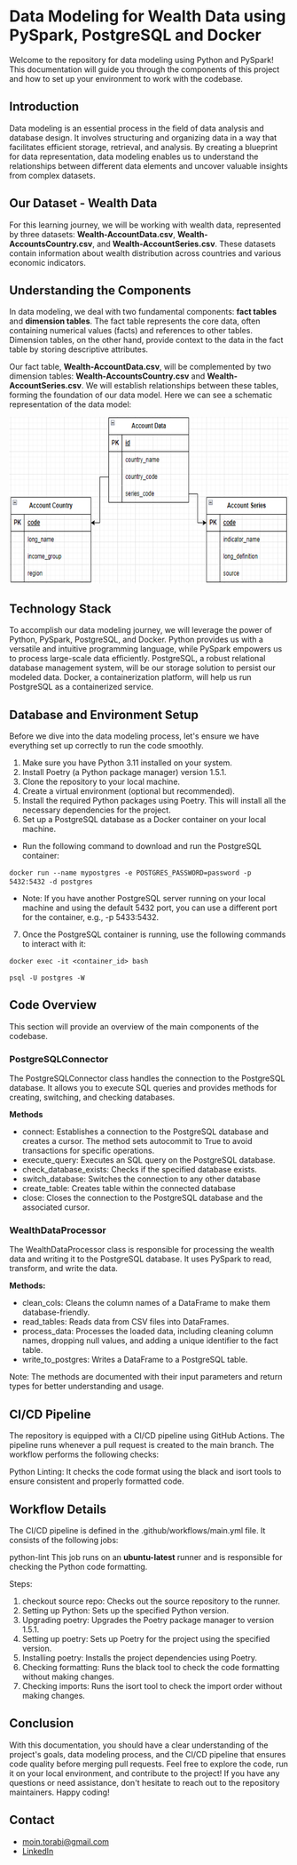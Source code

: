 # Data Modeling for Wealth Data using PySpark, PostgreSQL and Docker
Welcome to the repository for data modeling using Python and PySpark! This documentation will guide you through the components of this project and how to set up your environment to work with the codebase.

## Introduction
Data modeling is an essential process in the field of data analysis and database design. It involves structuring and organizing data in a way that facilitates efficient storage, retrieval, and analysis. By creating a blueprint for data representation, data modeling enables us to understand the relationships between different data elements and uncover valuable insights from complex datasets.

## Our Dataset - Wealth Data
For this learning journey, we will be working with wealth data, represented by three datasets: **Wealth-AccountData.csv**, **Wealth-AccountsCountry.csv**, and **Wealth-AccountSeries.csv**. These datasets contain information about wealth distribution across countries and various economic indicators.

## Understanding the Components
In data modeling, we deal with two fundamental components: **fact tables** and **dimension tables**. The fact table represents the core data, often containing numerical values (facts) and references to other tables. Dimension tables, on the other hand, provide context to the data in the fact table by storing descriptive attributes.

Our fact table, **Wealth-AccountData.csv**, will be complemented by two dimension tables: **Wealth-AccountsCountry.csv** and **Wealth-AccountSeries.csv**. We will establish relationships between these tables, forming the foundation of our data model. Here we can see a schematic representation of the data model:

<p align="center">
  <img width="550" height="300" src=./assets/DataModel.PNG>
</p>

## Technology Stack
To accomplish our data modeling journey, we will leverage the power of Python, PySpark, PostgreSQL, and Docker. Python provides us with a versatile and intuitive programming language, while PySpark empowers us to process large-scale data efficiently. PostgreSQL, a robust relational database management system, will be our storage solution to persist our modeled data. Docker, a containerization platform, will help us run PostgreSQL as a containerized service.

## Database and Environment Setup
Before we dive into the data modeling process, let's ensure we have everything set up correctly to run the code smoothly.

1. Make sure you have Python 3.11 installed on your system.
2. Install Poetry (a Python package manager) version 1.5.1.
3. Clone the repository to your local machine.
4. Create a virtual environment (optional but recommended).
5. Install the required Python packages using Poetry. This will install all the necessary dependencies for the project.
6. Set up a PostgreSQL database as a Docker container on your local machine.
  - Run the following command to download and run the PostgreSQL container:

```
docker run --name mypostgres -e POSTGRES_PASSWORD=password -p 5432:5432 -d postgres
```
  - Note: If you have another PostgreSQL server running on your local machine and using the default 5432 port, you can use a different port for the container, e.g., -p 5433:5432.

7. Once the PostgreSQL container is running, use the following commands to interact with it:

```
docker exec -it <container_id> bash
```

```
psql -U postgres -W
```

## Code Overview
This section will provide an overview of the main components of the codebase.

### PostgreSQLConnector
The PostgreSQLConnector class handles the connection to the PostgreSQL database. It allows you to execute SQL queries and provides methods for creating, switching, and checking databases.

**Methods**
- connect: Establishes a connection to the PostgreSQL database and creates a cursor. The method sets autocommit to True to avoid transactions for specific operations.
- execute_query: Executes an SQL query on the PostgreSQL database.
- check_database_exists: Checks if the specified database exists.
- switch_database: Switches the connection to any other database
- create_table: Creates table within the connected database
- close: Closes the connection to the PostgreSQL database and the associated cursor.

### WealthDataProcessor
The WealthDataProcessor class is responsible for processing the wealth data and writing it to the PostgreSQL database. It uses PySpark to read, transform, and write the data.

**Methods:**
- clean_cols: Cleans the column names of a DataFrame to make them database-friendly.
- read_tables: Reads data from CSV files into DataFrames.
- process_data: Processes the loaded data, including cleaning column names, dropping null values, and adding a unique identifier to the fact table.
- write_to_postgres: Writes a DataFrame to a PostgreSQL table.

Note: The methods are documented with their input parameters and return types for better understanding and usage.

## CI/CD Pipeline
The repository is equipped with a CI/CD pipeline using GitHub Actions. The pipeline runs whenever a pull request is created to the main branch. The workflow performs the following checks:

Python Linting: It checks the code format using the black and isort tools to ensure consistent and properly formatted code.

## Workflow Details
The CI/CD pipeline is defined in the .github/workflows/main.yml file. It consists of the following jobs:

python-lint
This job runs on an **ubuntu-latest** runner and is responsible for checking the Python code formatting.

Steps:
1. checkout source repo: Checks out the source repository to the runner.
2. Setting up Python: Sets up the specified Python version.
3. Upgrading poetry: Upgrades the Poetry package manager to version 1.5.1.
4. Setting up poetry: Sets up Poetry for the project using the specified version.
5. Installing poetry: Installs the project dependencies using Poetry.
6. Checking formatting: Runs the black tool to check the code formatting without making changes.
7. Checking imports: Runs the isort tool to check the import order without making changes.

## Conclusion
With this documentation, you should have a clear understanding of the project's goals, data modeling process, and the CI/CD pipeline that ensures code quality before merging pull requests. Feel free to explore the code, run it on your local environment, and contribute to the project! If you have any questions or need assistance, don't hesitate to reach out to the repository maintainers. Happy coding!

## Contact 
- moin.torabi@gmail.com
- [LinkedIn](https://www.linkedin.com/in/moeintorabi/)